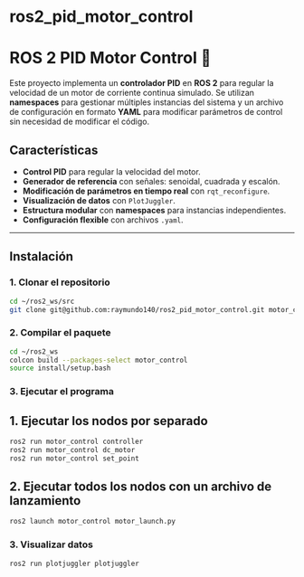 # ros2_pid_motor_control

# ROS 2 PID Motor Control 🚀

Este proyecto implementa un **controlador PID** en **ROS 2** para regular la velocidad de un motor de corriente continua simulado. Se utilizan **namespaces** para gestionar múltiples instancias del sistema y un archivo de configuración en formato **YAML** para modificar parámetros de control sin necesidad de modificar el código.

## Características
- **Control PID** para regular la velocidad del motor.
- **Generador de referencia** con señales: senoidal, cuadrada y escalón.
- **Modificación de parámetros en tiempo real** con `rqt_reconfigure`.
- **Visualización de datos** con `PlotJuggler`.
- **Estructura modular** con **namespaces** para instancias independientes.
- **Configuración flexible** con archivos `.yaml`.

---

## Instalación

### 1️. Clonar el repositorio
```bash
cd ~/ros2_ws/src
git clone git@github.com:raymundo140/ros2_pid_motor_control.git motor_control
```


### 2. Compilar el paquete
```bash
cd ~/ros2_ws
colcon build --packages-select motor_control
source install/setup.bash
```

### 3. Ejecutar el programa

## 1. Ejecutar los nodos por separado

```bash
ros2 run motor_control controller
ros2 run motor_control dc_motor
ros2 run motor_control set_point
```


## 2. Ejecutar todos los nodos con un archivo de lanzamiento
```bash
ros2 launch motor_control motor_launch.py
```

### 3. Visualizar datos 
```bash
ros2 run plotjuggler plotjuggler
```



